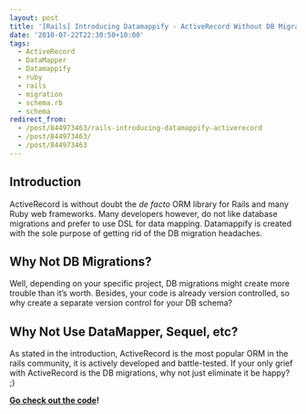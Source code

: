 ```yaml
---
layout: post
title: '[Rails] Introducing Datamappify - ActiveRecord Without DB Migrations'
date: '2010-07-22T22:30:50+10:00'
tags:
  - ActiveRecord
  - DataMapper
  - Datamappify
  - ruby
  - rails
  - migration
  - schema.rb
  - schema
redirect_from:
  - /post/844973463/rails-introducing-datamappify-activerecord
  - /post/844973463/
  - /post/844973463
---
```


## Introduction

ActiveRecord is without doubt the _de facto_ ORM library for Rails and many Ruby web frameworks. Many developers however, do not like database migrations and prefer to use DSL for data mapping. Datamappify is created with the sole purpose of getting rid of the DB migration headaches.

## Why Not DB Migrations?

Well, depending on your specific project, DB migrations might create more trouble than it’s worth. Besides, your code is already version controlled, so why create a separate version control for your DB schema?

## Why Not Use DataMapper, Sequel, etc?

As stated in the introduction, ActiveRecord is the most popular ORM in the rails community, it is actively developed and battle-tested. If your only grief with ActiveRecord is the DB migrations, why not just eliminate it be happy? ;)

**[Go check out the code](http://github.com/fredwu/datamappify)!**
